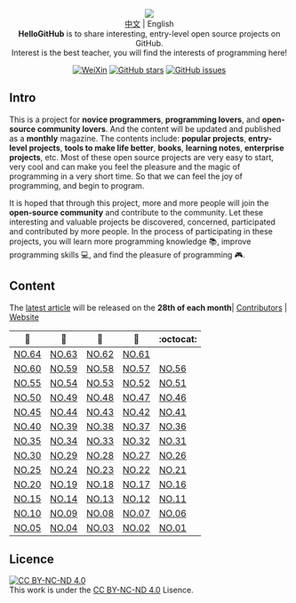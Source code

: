 ﻿<p align="center">
  <img src="https://cdn.jsdelivr.net/gh/521xueweihan/img_logo@main/logo/readme.gif"/>
  <br><a href="README.md">中文</a> | English 
  <br><strong>HelloGitHub</strong> is to share interesting, entry-level open source projects on GitHub.
  <br>Interest is the best teacher, you will find the interests of programming here!
</p>

<p align="center">
  <a href="https://cdn.jsdelivr.net/gh/521xueweihan/img_logo@main/logo/weixin.png"><img src="https://img.shields.io/badge/Talk-WeChat-brightgreen.svg?style=popout-square" alt="WeiXin"></a>
  <a href="https://github.com/521xueweihan/HelloGitHub/stargazers"><img src="https://img.shields.io/github/stars/521xueweihan/HelloGitHub.svg?style=popout-square" alt="GitHub stars"></a>
  <a href="https://github.com/521xueweihan/HelloGitHub/issues"><img src="https://img.shields.io/github/issues/521xueweihan/HelloGitHub.svg?style=popout-square" alt="GitHub issues"></a>
</p>

## Intro

This is a project for **novice programmers**, **programming lovers**, and **open-source community lovers**. And the content will be updated and published as a **monthly** magazine. The contents include: **popular projects**, **entry-level projects**, **tools to make life better**, **books**, **learning notes**, **enterprise projects**, etc. Most of these open source projects are very easy to start, very cool and can make you feel the pleasure and the magic of programming in a very short time. So that we can feel the joy of programming, and begin to program.

It is hoped that through this project, more and more people will join the **open-source community** and contribute to the community. Let these interesting and valuable projects be discovered, concerned, participated and contributed by more people. In the process of participating in these projects, you will learn more programming knowledge 📚, improve programming skills 💻, and find the pleasure of programming 🎮.

## Content

The [latest article](https://github.com/521xueweihan/HelloGitHub/blob/master/content/last.md) will be released on the **28th of each month**| [Contributors](https://github.com/521xueweihan/HelloGitHub/blob/master/content/contributors.md) | [Website](https://hellogithub.com)

| :card_index: | :jack_o_lantern: | :beer: | :fish_cake: | :octocat: |
| ------- | ----- | ------------ | ------ | --------- |
| [NO.64](/content/64/HelloGitHub64.md) | [NO.63](/content/63/HelloGitHub63.md) | [NO.62](/content/62/HelloGitHub62.md) | [NO.61](/content/61/HelloGitHub61.md) |
| [NO.60](/content/60/HelloGitHub60.md) | [NO.59](/content/59/HelloGitHub59.md) | [NO.58](/content/58/HelloGitHub58.md) | [NO.57](/content/57/HelloGitHub57.md) | [NO.56](/content/56/HelloGitHub56.md) |
| [NO.55](/content/55/HelloGitHub55.md) | [NO.54](/content/54/HelloGitHub54.md) | [NO.53](/content/53/HelloGitHub53.md) | [NO.52](/content/52/HelloGitHub52.md) | [NO.51](/content/51/HelloGitHub51.md) |
| [NO.50](/content/50/HelloGitHub50.md) | [NO.49](/content/49/HelloGitHub49.md) | [NO.48](/content/48/HelloGitHub48.md) | [NO.47](/content/47/HelloGitHub47.md) | [NO.46](/content/46/HelloGitHub46.md) |
| [NO.45](/content/45/HelloGitHub45.md) | [NO.44](/content/44/HelloGitHub44.md) | [NO.43](/content/43/HelloGitHub43.md) | [NO.42](/content/42/HelloGitHub42.md) | [NO.41](/content/41/HelloGitHub41.md) |
| [NO.40](/content/40/HelloGitHub40.md) | [NO.39](/content/39/HelloGitHub39.md) | [NO.38](/content/38/HelloGitHub38.md) | [NO.37](/content/37/HelloGitHub37.md) | [NO.36](/content/36/HelloGitHub36.md) |
| [NO.35](/content/35/HelloGitHub35.md) | [NO.34](/content/34/HelloGitHub34.md) | [NO.33](/content/33/HelloGitHub33.md) | [NO.32](/content/32/HelloGitHub32.md) | [NO.31](/content/31/HelloGitHub31.md) |
| [NO.30](/content/30/HelloGitHub30.md) | [NO.29](/content/29/HelloGitHub29.md) | [NO.28](/content/28/HelloGitHub28.md) | [NO.27](/content/27/HelloGitHub27.md) | [NO.26](/content/26/HelloGitHub26.md) |
| [NO.25](/content/25/HelloGitHub25.md) | [NO.24](/content/24/HelloGitHub24.md) | [NO.23](/content/23/HelloGitHub23.md) | [NO.22](/content/22/HelloGitHub22.md) | [NO.21](/content/21/HelloGitHub21.md) |
| [NO.20](/content/20/HelloGitHub20.md) | [NO.19](/content/19/HelloGitHub19.md) | [NO.18](/content/18/HelloGitHub18.md) | [NO.17](/content/17/HelloGitHub17.md) | [NO.16](/content/16/HelloGitHub16.md) |
| [NO.15](/content/15/HelloGitHub15.md) | [NO.14](/content/14/HelloGitHub14.md) | [NO.13](/content/13/HelloGitHub13.md) | [NO.12](/content/12/HelloGitHub12.md) | [NO.11](/content/11/HelloGitHub11.md) |
| [NO.10](/content/10/HelloGitHub10.md) | [NO.09](/content/09/HelloGitHub09.md) | [NO.08](/content/08/HelloGitHub08.md) | [NO.07](/content/07/HelloGitHub07.md) | [NO.06](/content/06/HelloGitHub06.md) |
| [NO.05](/content/05/HelloGitHub05.md) | [NO.04](/content/04/HelloGitHub04.md) | [NO.03](/content/03/HelloGitHub03.md) | [NO.02](/content/02/HelloGitHub02.md) | [NO.01](/content/01/HelloGitHub01.md) |


## Licence

<a rel="license" href="https://creativecommons.org/licenses/by-nc-nd/4.0/deed.en"><img alt="CC BY-NC-ND 4.0" style="border-width: 0" src="https://licensebuttons.net/l/by-nc-nd/4.0/88x31.png"></a><br>This work is under the <a rel="license" href="https://creativecommons.org/licenses/by-nc-nd/4.0/deed.en">CC BY-NC-ND 4.0</a> Lisence.
